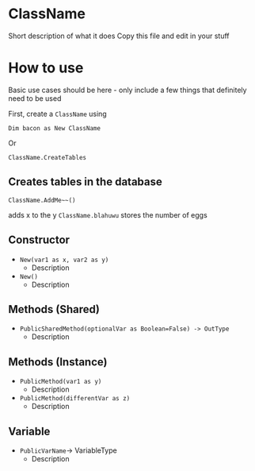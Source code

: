 ﻿# ClassName
Short description of what it does
Copy this file and edit in your stuff
# How to use
Basic use cases should be here - only include a few things that
definitely need to be used

First, create a `ClassName` using

`Dim bacon as New ClassName`

Or

`ClassName.CreateTables`

## Creates tables in the database

`ClassName.AddMe~~()`

adds x to the y
`ClassName.blahuwu`
stores the number of eggs

## Constructor
- `New(var1 as x, var2 as y)`
	- Description
- `New()`
	- Description
## Methods (Shared)
- `PublicSharedMethod(optionalVar as Boolean=False) -> OutType`
	- Description
## Methods (Instance)
- `PublicMethod(var1 as y)`
	- Description
- `PublicMethod(differentVar as z)`
	- Description
## Variable
- `PublicVarName`-> VariableType
	- Description
